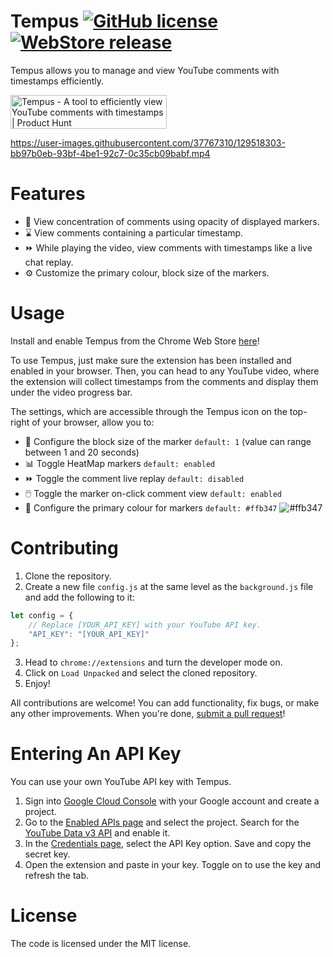 Tempus  [![GitHub license](https://img.shields.io/badge/license-MIT-blue)](https://github.com/knightron0/tempus/blob/main/LICENSE) [![WebStore release](https://img.shields.io/badge/install-here-brightgreen)](https://chrome.google.com/webstore/detail/tempus/bpdhbpeecmmglmkjfmigehaebpndmceh)
===============

Tempus allows you to manage and view YouTube comments with timestamps efficiently.

<a href="https://www.producthunt.com/posts/tempus-3?utm_source=badge-featured&utm_medium=badge&utm_souce=badge-tempus-3" target="_blank"><img src="https://api.producthunt.com/widgets/embed-image/v1/featured.svg?post_id=309266&theme=dark" alt="Tempus - A tool to efficiently view YouTube comments with timestamps | Product Hunt" style="width: 250px; height: 54px;" width="250" height="54" /></a>

https://user-images.githubusercontent.com/37767310/129518303-bb97b0eb-93bf-4be1-92c7-0c35cb09babf.mp4


# Features 
- 🔖 View concentration of comments using opacity of displayed markers.
- ⌛ View comments containing a particular timestamp.
- ⏩ While playing the video, view comments with timestamps like a live chat replay.
- ⚙️ Customize the primary colour, block size of the markers.
 
# Usage 
Install and enable Tempus from the Chrome Web Store [here](https://chrome.google.com/webstore/detail/tempus/bpdhbpeecmmglmkjfmigehaebpndmceh)! 

To use Tempus, just make sure the extension has been installed and enabled in your browser. Then, you can head to any YouTube video, where the extension will collect timestamps from the comments and display them under the video progress bar. 

The settings, which are accessible through the Tempus icon on the top-right of your browser, allow you to:
- 📏 Configure the block size of the marker `default: 1` (value can range between 1 and 20 seconds)
- 📊 Toggle HeatMap markers `default: enabled`
- ⏩ Toggle the comment live replay `default: disabled`
- 🖱️ Toggle the marker on-click comment view `default: enabled`
- 🎨 Configure the primary colour for markers `default: #ffb347` ![#ffb347](https://via.placeholder.com/15/ffb347/000000?text=+)

# Contributing 
1. Clone the repository. 
2. Create a new file ```config.js``` at the same level as the ```background.js``` file and add the following to it: 
```js
let config = {
    // Replace [YOUR_API_KEY] with your YouTube API key.
    "API_KEY": "[YOUR_API_KEY]"
};
```
3. Head to ```chrome://extensions``` and turn the developer mode on.
4. Click on ```Load Unpacked``` and select the cloned repository. 
5. Enjoy!

All contributions are welcome! You can add functionality, fix bugs, or make any other improvements. When you're done, [submit a pull request](https://github.com/knightron0/tempus/pulls)!

# Entering An API Key
You can use your own YouTube API key with Tempus. 

1. Sign into [Google Cloud Console](https://console.cloud.google.com/) with your Google account and create a project.
2. Go to the [Enabled APIs page](https://console.cloud.google.com/apis/enabled) and select the project. Search for the [YouTube Data v3 API](https://console.cloud.google.com/apis/api/youtube.googleapis.com/) and enable it.
3. In the [Credentials page](https://console.cloud.google.com/apis/credentials), select the API Key option. Save and copy the secret key.
4. Open the extension and paste in your key. Toggle on to use the key and refresh the tab.

# License
The code is licensed under the MIT license.
